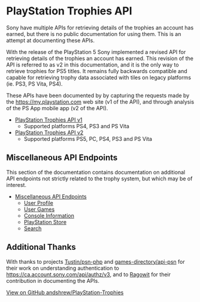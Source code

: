 # PlayStation Trophies API <!-- {docsify-ignore} -->

Sony have multiple APIs for retrieving details of the trophies an account has earned, but there is no public documentation for using them. This is an attempt at documenting these APIs.

With the release of the PlayStation 5 Sony implemented a revised API for retrieving details of the trophies an account has earned. This revision of the API is referred to as v2 in this documentation, and it is the only way to retrieve trophies for PS5 titles. It remains fully backwards compatible and capable for retrieving trophy data associated with tiles on legacy platforms (ie. PS3, PS Vita, PS4).

These APIs have been documented by by capturing the requests made by the https://my.playstation.com web site (v1 of the API), and through analysis of the PS App mobile app (v2 of the API).

* [PlayStation Trophies API v1](APIv1.md)
    * Supported platforms PS4, PS3 and PS Vita
* [PlayStation Trophies API v2](APIv2.md)
    * Supported platforms PS5, PC, PS4, PS3 and PS Vita

## Miscellaneous API Endpoints <!-- {docsify-ignore} -->

This section of the documentation contains documentation on additional API endpoints not strictly related to the trophy system, but which may be of interest.

* [Miscellaneous API Endpoints](/misc/)
    * [User Profile](/misc/UserProfile)
    * [User Games](/misc/UserGames)
    * [Console Information](/misc/Console)
    * [PlayStation Store](/misc/Store)
    * [Search](/misc/Search)

## Additional Thanks <!-- {docsify-ignore} -->

With thanks to projects [Tustin/psn-php](https://github.com/Tustin/psn-php) and [games-directory/api-psn](https://github.com/games-directory/api-psn) for their work on understanding authentication to https://ca.account.sony.com/api/authz/v3, and to [Ragowit](https://github.com/Ragowit) for their contribution in documenting the APIs.


[View on GitHub andshrew/PlayStation-Trophies](https://github.com/andshrew/PlayStation-Trophies/)